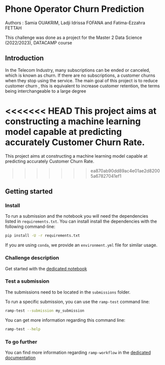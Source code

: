 # Phone Operator Churn Prediction


Authors : Samia OUAKRIM, Ladji Idrissa FOFANA and Fatima-Ezzahra FETTAH

This challenge was done as a project for the Master 2 Data Science (2022/2023), DATACAMP course

## Introduction

In the Telecom Industry, many subscriptions can be ended or canceled, which is known as churn. If there are no subscriptions, a customer churns when they stop using the service. The main goal of this project is to reduce customer churn , this is equivalent to increase customer retention, the terms being interchangeable to a large degree

<<<<<<< HEAD
This project aims at constructing a machine learning model capable at predicting accurately Customer Churn Rate.
=======
 This project aims at constructing a machine learning model capable at predicting accurately Customer Churn Rate.
>>>>>>> ea870ab90dd89ac4e01ae2d82005a67827041ef1



## Getting started

### Install

To run a submission and the notebook you will need the dependencies listed
in `requirements.txt`. You can install install the dependencies with the
following command-line:

```bash
pip install -U -r requirements.txt
```

If you are using `conda`, we provide an `environment.yml` file for similar
usage.

### Challenge description

Get started with the [dedicated notebook](phone_operator_starting_kit.ipynb)


### Test a submission

The submissions need to be located in the `submissions` folder. 

To run a specific submission, you can use the `ramp-test` command line:

```bash
ramp-test --submission my_submission
```

You can get more information regarding this command line:

```bash
ramp-test --help
```

### To go further

You can find more information regarding `ramp-workflow` in the
[dedicated documentation](https://paris-saclay-cds.github.io/ramp-docs/ramp-workflow/stable/using_kits.html)

